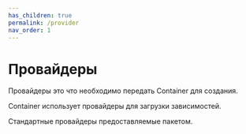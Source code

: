 ```yaml
---
has_children: true
permalink: /provider
nav_order: 1
---
```


# Провайдеры

Провайдеры это что необходимо передать Container для создания.

Container использует провайдеры для загрузки зависимостей.

Стандартные провайдеры предоставляемые пакетом.
